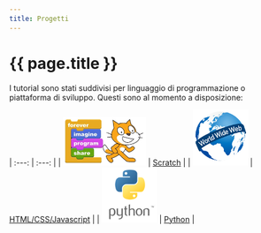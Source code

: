 ```yaml
---
title: Progetti
---
```


# {{ page.title }}

I tutorial sono stati suddivisi per linguaggio di programmazione o piattaforma di sviluppo. Questi sono al momento a disposizione:

| :---: | :---: |
| [![Scratch logo](images/scratch_logo.jpg)](scratch) | [Scratch](scratch) |
| [![Web logo](images/world_wide_web_logo.png)](web) |  [HTML/CSS/Javascript](web) |
| [![Python logo](images/python_logo.png)](python) | [Python](python) |
